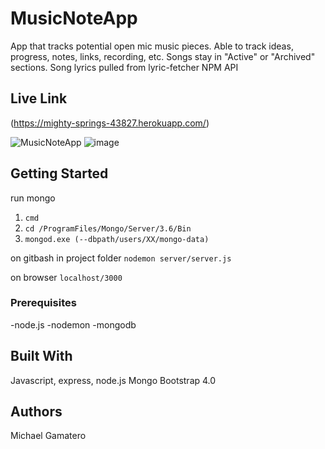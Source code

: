 # MusicNoteApp
App that tracks potential open mic music pieces.  Able to track ideas, progress, notes, links, recording, etc.  Songs stay in "Active" or "Archived" sections.  Song lyrics pulled from lyric-fetcher NPM API

## Live Link
(https://mighty-springs-43827.herokuapp.com/)

![MusicNoteApp](https://user-images.githubusercontent.com/32689288/50668136-15539b80-0f72-11e9-9514-93c646d09bc8.png "Home")
![image](https://user-images.githubusercontent.com/32689288/50668209-82ffc780-0f72-11e9-9b41-a7a744083224.png "Details")


## Getting Started

run mongo
1) `cmd`
2) `cd /ProgramFiles/Mongo/Server/3.6/Bin`
3) `mongod.exe (--dbpath/users/XX/mongo-data)`

on gitbash in project folder
`nodemon server/server.js`

on browser
`localhost/3000`


### Prerequisites

-node.js
-nodemon 
-mongodb


## Built With

Javascript, express, node.js
Mongo
Bootstrap 4.0

## Authors

Michael Gamatero



